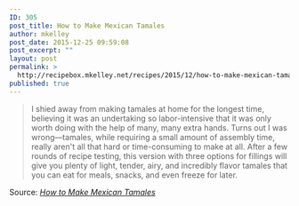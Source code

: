 ```yaml
---
ID: 305
post_title: How to Make Mexican Tamales
author: mkelley
post_date: 2015-12-25 09:59:08
post_excerpt: ""
layout: post
permalink: >
  http://recipebox.mkelley.net/recipes/2015/12/how-to-make-mexican-tamales/
published: true
---
```

<blockquote>I shied away from making tamales at home for the longest time, believing it was an undertaking so labor-intensive that it was only worth doing with the help of many, many extra hands. Turns out I was wrong—tamales, while requiring a small amount of assembly time, really aren't all that hard or time-consuming to make at all. After a few rounds of recipe testing, this version with three options for fillings will give you plenty of light, tender, airy, and incredibly flavor tamales that you can eat for meals, snacks, and even freeze for later.</blockquote>
Source: <em><a href="http://www.seriouseats.com/2015/05/how-to-make-mexican-tamales-corn-masa.html">How to Make Mexican Tamales</a></em>